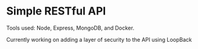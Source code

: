 # Simple RESTful API
 Tools used: Node, Express, MongoDB, and Docker.
 
 Currently working on adding a layer of security to the API using LoopBack
